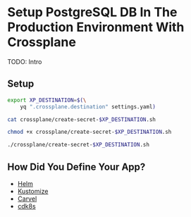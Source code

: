 # Setup PostgreSQL DB In The Production Environment With Crossplane

TODO: Intro

## Setup

```bash
export XP_DESTINATION=$(\
    yq ".crossplane.destination" settings.yaml)

cat crossplane/create-secret-$XP_DESTINATION.sh

chmod +x crossplane/create-secret-$XP_DESTINATION.sh

./crossplane/create-secret-$XP_DESTINATION.sh
```

## How Did You Define Your App?

* [Helm](helm.md)
* [Kustomize](kustomize.md)
* [Carvel](carvel.md)
* [cdk8s](cdk8s.md)
